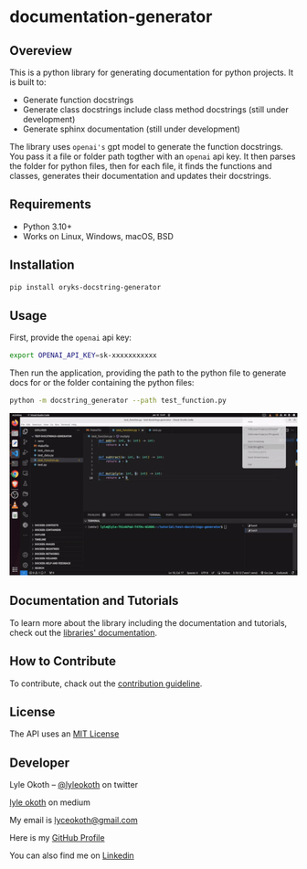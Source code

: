 # documentation-generator

## Overeview

This is a python library for generating documentation for python projects. It is built to:

- Generate function docstrings
- Generate class docstrings include class method docstrings (still under development)
- Generate sphinx documentation (still under development)

The library uses ``openai's`` gpt model to generate the function docstrings. You pass it a file or folder path togther with an ``openai`` api key. It then parses the folder for python files, then for each file, it finds the functions and classes, generates their documentation and updates their docstrings.

## Requirements

- Python 3.10+
- Works on Linux, Windows, macOS, BSD

## Installation

```sh
pip install oryks-docstring-generator
```

## Usage

First, provide the ``openai``  api key:

```sh
export OPENAI_API_KEY=sk-xxxxxxxxxxx
```

Then run the application, providing the path to the python file to generate docs for or the folder containing the python files:

```sh
python -m docstring_generator --path test_function.py
```

<p align=center>
  <img src="docstring-generator.gif" />
</p>

## Documentation and Tutorials

To learn more about the library including the documentation and tutorials, check out the [libraries&#39; documentation](https://youtube-wrapper.readthedocs.io/en/latest/).

## How to Contribute

To contribute, chack out the [contribution guideline](CONTRIBUTING.md).

## License

The API uses an [MIT License](LICENSE)

## Developer

Lyle Okoth – [@lyleokoth](https://twitter.com/lyleokoth) on twitter

[lyle okoth](https://medium.com/@lyle-okoth) on medium

My email is lyceokoth@gmail.com

Here is my [GitHub Profile](https://github.com/twyle/)

You can also find me on [Linkedin](https://www.linkedin.com/in/lyle-okoth/)
